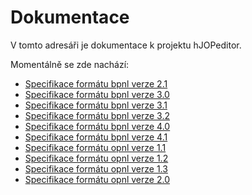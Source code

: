 # Dokumentace

V tomto adresáři je dokumentace k projektu hJOPeditor.

Momentálně se zde nachází:

 * [Specifikace formátu bpnl verze 2.1](bpnl-21.md)
 * [Specifikace formátu bpnl verze 3.0](bpnl-30.md)
 * [Specifikace formátu bpnl verze 3.1](bpnl-31.md)
 * [Specifikace formátu bpnl verze 3.2](bpnl-32.md)
 * [Specifikace formátu bpnl verze 4.0](bpnl-40.md)
 * [Specifikace formátu bpnl verze 4.1](bpnl-41.md)
 * [Specifikace formátu opnl verze 1.1](opnl-11.md)
 * [Specifikace formátu opnl verze 1.2](opnl-12.md)
 * [Specifikace formátu opnl verze 1.3](opnl-13.md)
 * [Specifikace formátu opnl verze 2.0](opnl-20.md)